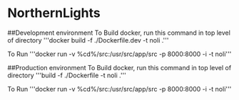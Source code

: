 # NorthernLights

##Development environment
To Build docker, run this command in top level of directory
'''docker build -f ./Dockerfile.dev -t noli .'''

To Run
'''docker run -v %cd%/src:/usr/src/app/src -p 8000:8000 -i -t noli'''

##Production environment
To Build docker, run this command in top level of directory
'''build -f ./Dockerfile -t noli .'''

To Run
'''docker run -v %cd%/src:/usr/src/app/src -p 8000:8000 -i -t noli'''
